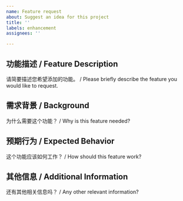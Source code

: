 ```yaml
---
name: Feature request
about: Suggest an idea for this project
title: ''
labels: enhancement
assignees: ''

---
```


## 功能描述 / Feature Description

请简要描述您希望添加的功能。 / Please briefly describe the feature you would like to request.

## 需求背景 / Background

为什么需要这个功能？ / Why is this feature needed?

## 预期行为 / Expected Behavior

这个功能应该如何工作？ / How should this feature work?

## 其他信息 / Additional Information

还有其他相关信息吗？ / Any other relevant information?

